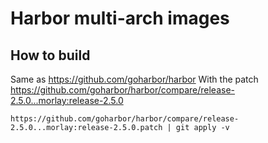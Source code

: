 # Harbor multi-arch images

## How to build

Same as https://github.com/goharbor/harbor
With the patch https://github.com/goharbor/harbor/compare/release-2.5.0...morlay:release-2.5.0

```shell
https://github.com/goharbor/harbor/compare/release-2.5.0...morlay:release-2.5.0.patch | git apply -v
```